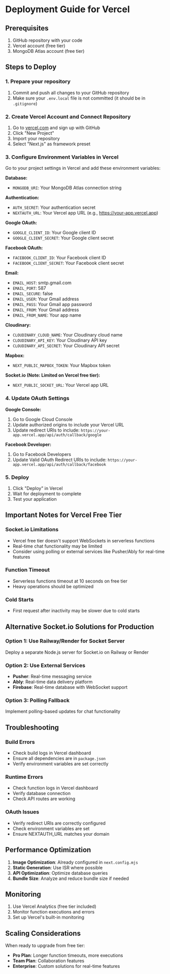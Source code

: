 # Deployment Guide for Vercel

## Prerequisites

1. GitHub repository with your code
2. Vercel account (free tier)
3. MongoDB Atlas account (free tier)

## Steps to Deploy

### 1. Prepare your repository

1. Commit and push all changes to your GitHub repository
2. Make sure your `.env.local` file is not committed (it should be in `.gitignore`)

### 2. Create Vercel Account and Connect Repository

1. Go to [vercel.com](https://vercel.com) and sign up with GitHub
2. Click "New Project"
3. Import your repository
4. Select "Next.js" as framework preset

### 3. Configure Environment Variables in Vercel

Go to your project settings in Vercel and add these environment variables:

**Database:**

- `MONGODB_URI`: Your MongoDB Atlas connection string

**Authentication:**

- `AUTH_SECRET`: Your authentication secret
- `NEXTAUTH_URL`: Your Vercel app URL (e.g., https://your-app.vercel.app)

**Google OAuth:**

- `GOOGLE_CLIENT_ID`: Your Google client ID
- `GOOGLE_CLIENT_SECRET`: Your Google client secret

**Facebook OAuth:**

- `FACEBOOK_CLIENT_ID`: Your Facebook client ID
- `FACEBOOK_CLIENT_SECRET`: Your Facebook client secret

**Email:**

- `EMAIL_HOST`: smtp.gmail.com
- `EMAIL_PORT`: 587
- `EMAIL_SECURE`: false
- `EMAIL_USER`: Your Gmail address
- `EMAIL_PASS`: Your Gmail app password
- `EMAIL_FROM`: Your Gmail address
- `EMAIL_FROM_NAME`: Your app name

**Cloudinary:**

- `CLOUDINARY_CLOUD_NAME`: Your Cloudinary cloud name
- `CLOUDINARY_API_KEY`: Your Cloudinary API key
- `CLOUDINARY_API_SECRET`: Your Cloudinary API secret

**Mapbox:**

- `NEXT_PUBLIC_MAPBOX_TOKEN`: Your Mapbox token

**Socket.io (Note: Limited on Vercel free tier):**

- `NEXT_PUBLIC_SOCKET_URL`: Your Vercel app URL

### 4. Update OAuth Settings

**Google Console:**

1. Go to Google Cloud Console
2. Update authorized origins to include your Vercel URL
3. Update redirect URIs to include: `https://your-app.vercel.app/api/auth/callback/google`

**Facebook Developer:**

1. Go to Facebook Developers
2. Update Valid OAuth Redirect URIs to include: `https://your-app.vercel.app/api/auth/callback/facebook`

### 5. Deploy

1. Click "Deploy" in Vercel
2. Wait for deployment to complete
3. Test your application

## Important Notes for Vercel Free Tier

### Socket.io Limitations

- Vercel free tier doesn't support WebSockets in serverless functions
- Real-time chat functionality may be limited
- Consider using polling or external services like Pusher/Ably for real-time features

### Function Timeout

- Serverless functions timeout at 10 seconds on free tier
- Heavy operations should be optimized

### Cold Starts

- First request after inactivity may be slower due to cold starts

## Alternative Socket.io Solutions for Production

### Option 1: Use Railway/Render for Socket Server

Deploy a separate Node.js server for Socket.io on Railway or Render

### Option 2: Use External Services

- **Pusher**: Real-time messaging service
- **Ably**: Real-time data delivery platform
- **Firebase**: Real-time database with WebSocket support

### Option 3: Polling Fallback

Implement polling-based updates for chat functionality

## Troubleshooting

### Build Errors

- Check build logs in Vercel dashboard
- Ensure all dependencies are in `package.json`
- Verify environment variables are set correctly

### Runtime Errors

- Check function logs in Vercel dashboard
- Verify database connection
- Check API routes are working

### OAuth Issues

- Verify redirect URIs are correctly configured
- Check environment variables are set
- Ensure NEXTAUTH_URL matches your domain

## Performance Optimization

1. **Image Optimization**: Already configured in `next.config.mjs`
2. **Static Generation**: Use ISR where possible
3. **API Optimization**: Optimize database queries
4. **Bundle Size**: Analyze and reduce bundle size if needed

## Monitoring

1. Use Vercel Analytics (free tier included)
2. Monitor function executions and errors
3. Set up Vercel's built-in monitoring

## Scaling Considerations

When ready to upgrade from free tier:

- **Pro Plan**: Longer function timeouts, more executions
- **Team Plan**: Collaboration features
- **Enterprise**: Custom solutions for real-time features
